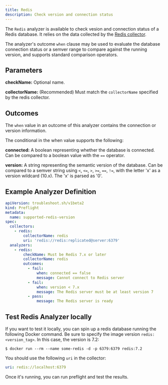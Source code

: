 ```yaml
---
title: Redis
description: Check version and connection status
---
```


The `Redis` analyzer is available to check vesion and connection status of a Redis database.
It relies on the data collected by the [Redis collector](/collect/redis/).

The analyzer's outcome `when` clause may be used to evaluate the database connection status or a semver range to compare against the running version, and supports standard comparison operators.

## Parameters

**checkName:** Optional name.

**collectorName:** (Recommended) Must match the `collectorName` specified by the redis collector.

## Outcomes

The `when` value in an outcome of this analyzer contains the connection or version information.

The conditional in the when value supports the following:

**connected:** A boolean representing whether the database is connected.
Can be compared to a boolean value with the `==` operator.

**version:** A string representing the semantic version of the database.
Can be compared to a semver string using `<`, `<=`, `>`, `>=`, `==`, `!=`, with the letter 'x' as a version wildcard (10.x).
The 'x' is parsed as '0'.

## Example Analyzer Definition

```yaml
apiVersion: troubleshoot.sh/v1beta2
kind: Preflight
metadata:
  name: supported-redis-version
spec:
  collectors:
    - redis:
        collectorName: redis
        uri: 'redis://redis:replicated@server:6379'
  analyzers:
    - redis:
        checkName: Must be Redis 7.x or later
        collectorName: redis
        outcomes:
          - fail:
              when: connected == false
              message: Cannot connect to Redis server
          - fail:
              when: version < 7.x
              message: The Redis server must be at least version 7
          - pass:
              message: The Redis server is ready
```

## Test Redis Analyzer locally

If you want to test it locally, you can spin up a redis database running the following Docker command.
Be sure to specify the image version `redis:<version_tag>`.
In this case, the version is 7.2:

```shell
$ docker run --rm --name some-redis -d -p 6379:6379 redis:7.2
```

You should use the following `uri` in the collector:

```yaml
uri: redis://localhost:6379
```

Once it's running, you can run preflight and test the results.
